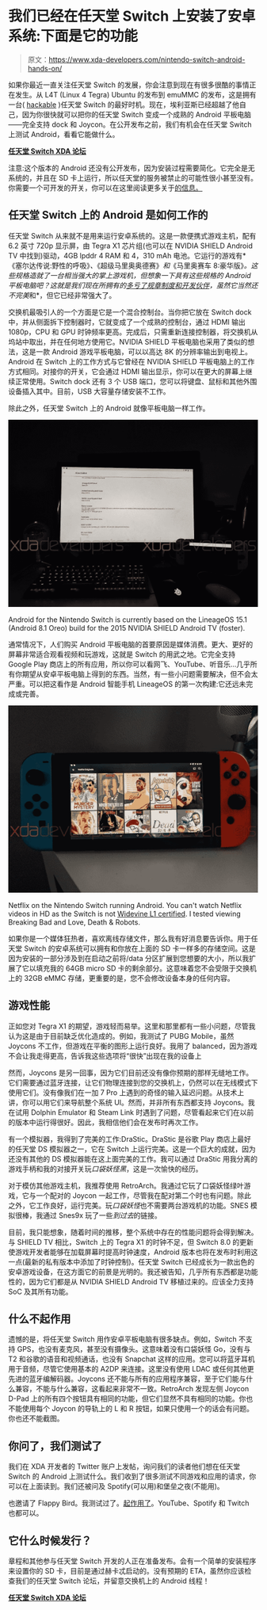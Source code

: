 # 我们已经在任天堂 Switch 上安装了安卓系统:下面是它的功能

> 原文：<https://www.xda-developers.com/nintendo-switch-android-hands-on/>

如果你最近一直关注任天堂 Switch 的发展，你会注意到现在有很多很酷的事情正在发生。从 L4T (Linux 4 Tegra) Ubuntu 的发布到 emuMMC 的发布，这是拥有一台( [hackable](https://www.xda-developers.com/nvidia-tegra-x1-google-pixel-c-nvidia-shield/) )任天堂 Switch 的最好时机。现在，埃利亚斯已经超越了他自己，因为你很快就可以把你的任天堂 Switch 变成一个成熟的 Android 平板电脑——完全支持 dock 和 Joycon。在公开发布之前，我们有机会在任天堂 Switch 上测试 Android，看看它能做什么。

**[任天堂 Switch XDA 论坛](https://forum.xda-developers.com/nintendo-switch)**

注意:这个版本的 Android 还没有公开发布，因为安装过程需要简化。它完全是无系统的，并且在 SD 卡上运行，所以任天堂的服务被禁止的可能性很小甚至没有。你需要一个可开发的开关，你可以在这里阅读更多关于[的信息。](https://nh-server.github.io/switch-guide/faq/#what-firmware-versions-are-currently-hackable)

## 任天堂 Switch 上的 Android 是如何工作的

任天堂 Switch 从来就不是用来运行安卓系统的。这是一款便携式游戏主机，配有 6.2 英寸 720p 显示屏，由 Tegra X1 芯片组(也可以在 NVIDIA SHIELD Android TV 中找到)驱动，4GB lpddr 4 RAM 和 4，310 mAh 电池。它运行的游戏有*《塞尔达传说:野性的呼吸》*、*《超级马里奥奥德赛》*和*《马里奥赛车 8:豪华版》*。这些规格造就了一台相当强大的掌上游戏机，但想象一下具有这些规格的 Android 平板电脑吧？这就是我们现在所拥有的[多亏了规章制度和开发伙伴](https://www.xda-developers.com/developer-turn-nintendo-switch-into-android-tablet/)，虽然它当然还不完美*和*，但它已经非常强大了。

交换机最吸引人的一个方面是它是一个混合控制台。当你把它放在 Switch dock 中，并从侧面拆下控制器时，它就变成了一个成熟的控制台，通过 HDMI 输出 1080p，CPU 和 GPU 时钟频率更高。完成后，只需重新连接控制器，将交换机从坞站中取出，并在任何地方使用它。NVIDIA SHIELD 平板电脑也采用了类似的想法，这是一款 Android 游戏平板电脑，可以以高达 8K 的分辨率输出到电视上。Android 在 Switch 上的工作方式与它曾经在 NVIDIA SHIELD 平板电脑上的工作方式相同。对接你的开关，它会通过 HDMI 输出显示，你可以在更大的屏幕上继续正常使用。Switch dock 还有 3 个 USB 端口，您可以将键盘、鼠标和其他外围设备插入其中。目前，USB 大容量存储安装不工作。

除此之外，任天堂 Switch 上的 Android 就像平板电脑一样工作。

 <picture>![](img/2d17e0bd082f3d1f5cb9b7626836eb18.png)</picture> 

Android for the Nintendo Switch is currently based on the LineageOS 15.1 (Android 8.1 Oreo) build for the 2015 NVIDIA SHIELD Android TV (foster).

通常情况下，人们购买 Android 平板电脑的首要原因是媒体消费。更大、更好的屏幕非常适合观看视频和玩游戏，这就是 Switch 的用武之地。它完全支持 Google Play 商店上的所有应用，所以你可以看网飞、YouTube、听音乐...几乎所有你期望从安卓平板电脑上得到的东西。当然，有一些小问题需要解决，但不会太严重。可以把这看作是 Android 智能手机 LineageOS 的第一次构建:它还远未完成或完善。

 <picture>![Netflix Nintendo Switch](img/f92c1333650ad545c808b2659b041974.png)</picture> 

Netflix on the Nintendo Switch running Android. You can't watch Netflix videos in HD as the Switch is not [Widevine L1 certified](https://www.xda-developers.com/android-netflix-hd-amazon-prime-video-hd-drm/). I tested viewing Breaking Bad and Love, Death & Robots.

如果你是一个媒体狂热者，喜欢离线存储文件，那么我有好消息要告诉你。用于任天堂 Switch 的安卓系统可以拥有和你放在上面的 SD 卡一样多的存储空间。这是因为安装的一部分涉及到在启动之前将/data 分区扩展到您想要的大小，所以我扩展了它以填充我的 64GB micro SD 卡的剩余部分。这意味着您不会受限于交换机上的 32GB eMMC 存储，更重要的是，您不会修改设备本身的任何内容。

## 游戏性能

正如您对 Tegra X1 的期望，游戏轻而易举。这里和那里都有一些小问题，尽管我认为这是由于目前缺乏优化造成的。例如，我测试了 PUBG Mobile，虽然 Joycons 不工作，但游戏在平衡的图形上运行良好。我用了 balanced，因为游戏不会让我走得更高，告诉我这些选项将“很快”出现在我的设备上

然而，Joycons 是另一回事，因为它们目前还没有像你预期的那样无缝地工作。它们需要通过蓝牙连接，让它们物理连接到您的交换机上，仍然可以在无线模式下使用它们。没有像我们在一加 7 Pro 上遇到的奇怪的输入延迟问题。从技术上讲，你可以用它们来导航整个系统 UI。然而，并非所有东西都支持 Joycons。我在试用 Dolphin Emulator 和 Steam Link 时遇到了问题，尽管看起来它们在以前的版本中运行得很好。因此，我相信他们会在发布时再次工作。

有一个模拟器，我得到了完美的工作:DraStic。DraStic 是谷歌 Play 商店上最好的任天堂 DS 模拟器之一，它在 Switch 上运行完美。这是一个巨大的成就，因为还没有其他的 DS 模拟器能在这上面完美的工作。我可以通过 DraStic 用我分离的游戏手柄和我的对接开关玩*口袋妖怪黑*，这是一次愉快的经历。

对于模仿其他游戏主机，我推荐使用 RetroArch。我通过它玩了口袋妖怪绿叶游戏，它与一个配对的 Joycon 一起工作，尽管我在配对第二个时也有问题。除此之外，它工作良好，运行完美。玩*口袋妖怪*也不需要两台游戏机的功能。SNES 模拟很棒，我通过 Snes9x 玩了一些*到过去*的链接。

目前，我只能想象，随着时间的推移，整个系统中存在的性能问题将会得到解决。与 SHIELD TV 相比，Switch 上的 Tegra X1 的时钟不足，但 Switch 8.0 的更新使游戏开发者能够在加载屏幕时提高时钟速度，Android 版本也将在发布时利用这一点(最新的私有版本中添加了时钟控制)。任天堂 Switch 已经成长为一款出色的安卓游戏设备，在这方面它的前景是光明的。我还被告知，几乎所有东西都是功能性的，因为它们都是从 NVIDIA SHIELD Android TV 移植过来的。应该全力支持 SoC 及其所有功能。

## 什么不起作用

遗憾的是，将任天堂 Switch 用作安卓平板电脑有很多缺点。例如，Switch 不支持 GPS，也没有麦克风，甚至没有摄像头。这意味着没有口袋妖怪 Go，没有与 T2 和谷歌的语音和视频通话，也没有 Snapchat 这样的应用。您可以将蓝牙耳机用于音频，尽管它使用基本的 A2DP 来连接。这里没有使用 LDAC 或任何其他更先进的蓝牙编解码器。Joycons 还不能与所有的应用程序兼容，至于它们能与什么兼容，不能与什么兼容，这看起来非常不一致。RetroArch 发现左侧 Joycon D-Pad 上的所有四个按钮具有相同的功能，但它们显然不具有相同的功能。你也不能使用每个 Joycon 的导轨上的 L 和 R 按钮，如果只使用一个的话会有问题。你也还不能截图。

## 你问了，我们测试了

我们在 XDA 开发者的 Twitter 账户上发帖，询问我们的读者他们想在任天堂 Switch 的 Android 上测试什么。我们收到了很多测试不同游戏和应用的请求，你可以在上面读到。我们还被问及 Spotify(可以用)和堡垒之夜(不能用)。

也邀请了 Flappy Bird。我测试过了。[起作用了](https://twitter.com/AdamConwayIE/status/1142081077047123968)。YouTube、Spotify 和 Twitch 也都可以。

## 它什么时候发行？

章程和其他参与任天堂 Switch 开发的人正在准备发布。会有一个简单的安装程序来设置你的 SD 卡，目前是通过赫卡忒启动的。没有预期的 ETA，虽然你应该检查我们的任天堂 Switch 论坛，并留意交换机上的 Android 线程！

**[任天堂 Switch XDA 论坛](https://forum.xda-developers.com/nintendo-switch)**